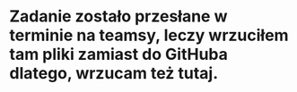 # Zadanie zostało  przesłane w terminie na teamsy, leczy wrzuciłem tam pliki zamiast do GitHuba dlatego, wrzucam też tutaj.
